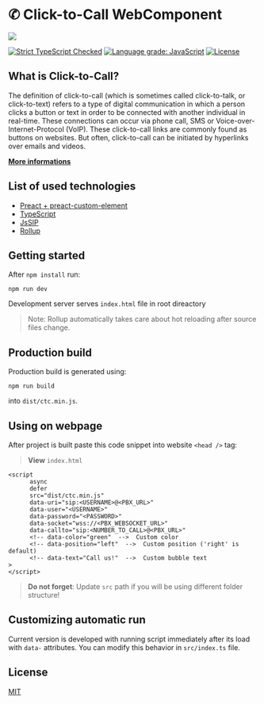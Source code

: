 # ✆ Click-to-Call WebComponent

<p>
    <img src="https://user-images.githubusercontent.com/29258951/73121083-687dff00-3f76-11ea-8d89-cf8b53863c54.jpg">
</p>

[![Strict TypeScript Checked](https://badgen.net/badge/TS/Strict 'Strict TypeScript Checked')](https://www.typescriptlang.org)
[![Language grade: JavaScript](https://img.shields.io/lgtm/grade/javascript/g/cubase/call-to-webrtc.svg?logo=lgtm&logoWidth=18)](https://lgtm.com/projects/g/cubase/call-to-webrtc/context:javascript)
[![License](https://img.shields.io/badge/license-MIT-brightgreen.svg?style=flat)](https://github.com/cubase/call-to-webrtc/blob/master/LICENSE.md)

## What is Click-to-Call?

The definition of click-to-call (which is sometimes called click-to-talk, or click-to-text) refers to a type of digital communication in which a person clicks a button or text in order to be connected with another individual in real-time. These connections can occur via phone call, SMS or Voice-over-Internet-Protocol (VoIP). These click-to-call links are commonly found as buttons on websites. But often, click-to-call can be initiated by hyperlinks over emails and videos.

[**More informations**](https://www.ringdna.com/inside-sales-glossary/what-is-click-to-call)

## List of used technologies

- [Preact + preact-custom-element](https://github.com/preactjs/preact)
- [TypeScript](https://github.com/microsoft/TypeScript)
- [JsSIP](https://github.com/versatica/JsSIP)
- [Rollup](https://github.com/rollup/rollup)

## Getting started

After `npm install` run:

```
npm run dev
```

Development server serves `index.html` file in root direactory

> Note: Rollup automatically takes care about
> hot reloading after source files change.

## Production build

Production build is generated using:

```
npm run build
```

into `dist/ctc.min.js`.

## Using on webpage

After project is built paste this code snippet into website `<head />` tag:

> **View** `index.html`

```
<script
      async
      defer
      src="dist/ctc.min.js"
      data-uri="sip:<USERNAME>@<PBX_URL>"
      data-user="<USERNAME>"
      data-password="<PASSWORD>"
      data-socket="wss://<PBX_WEBSOCKET_URL>"
      data-callto="sip:<NUMBER_TO_CALL>@<PBX_URL>"
      <!-- data-color="green"  -->  Custom color
      <!-- data-position="left"  -->  Custom position ('right' is default)
      <!-- data-text="Call us!"  -->  Custom bubble text
>
</script>
```

> **Do not forget**: Update `src` path if you will be using different folder structure!

## Customizing automatic run

Current version is developed with running script immediately after its load with `data-` attributes. You can modify this behavior in `src/index.ts` file.

## License

[MIT](https://github.com/cubase/call-to-webrtc/blob/master/LICENSE.md)
